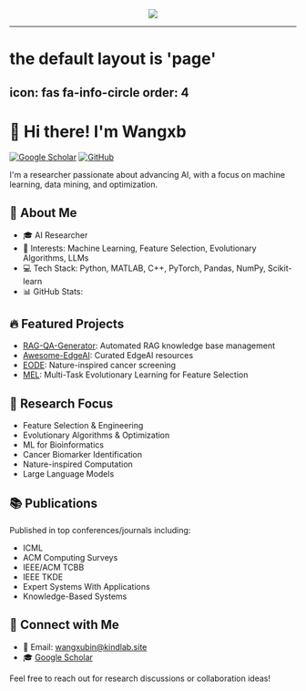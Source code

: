  <p align="center">
  <img src="https://readme-typing-svg.herokuapp.com/?lines=Welcome+to+my+GitHub!;I'm+Wangxb,+AI+Researcher&font=Fira%20Code&center=true&width=380&height=50">
</p>

---
# the default layout is 'page'
icon: fas fa-info-circle
order: 4
---

# 👋 Hi there! I'm Wangxb

[![Google Scholar](https://img.shields.io/badge/Google%20Scholar-4285F4?style=for-the-badge&logo=google-scholar&logoColor=white)](https://scholar.google.com/citations?user=RAYX2PAAAAAJ&hl=en)
[![GitHub](https://img.shields.io/badge/GitHub-100000?style=for-the-badge&logo=github&logoColor=white)](https://github.com/wangxb96)

I'm a researcher passionate about advancing AI, with a focus on machine learning, data mining, and optimization.

## 🚀 About Me

- 🎓 AI Researcher
- 🔬 Interests: Machine Learning, Feature Selection, Evolutionary Algorithms, LLMs
- 💻 Tech Stack: Python, MATLAB, C++, PyTorch, Pandas, NumPy, Scikit-learn
- 📊 GitHub Stats:

## 🔥 Featured Projects

- [RAG-QA-Generator](https://github.com/wangxb96/RAG-QA-Generator): Automated RAG knowledge base management
- [Awesome-EdgeAI](https://github.com/wangxb96/Awesome-EdgeAI): Curated EdgeAI resources 
- [EODE](https://github.com/wangxb96/EODE): Nature-inspired cancer screening
- [MEL](https://github.com/wangxb96/MEL): Multi-Task Evolutionary Learning for Feature Selection

## 🧠 Research Focus

- Feature Selection & Engineering
- Evolutionary Algorithms & Optimization
- ML for Bioinformatics
- Cancer Biomarker Identification
- Nature-inspired Computation
- Large Language Models

## 📚 Publications

Published in top conferences/journals including:
- ICML
- ACM Computing Surveys
- IEEE/ACM TCBB
- IEEE TKDE
- Expert Systems With Applications
- Knowledge-Based Systems

## 🤝 Connect with Me

- 📧 Email: wangxubin@kindlab.site
- 🎓 [Google Scholar](https://scholar.google.com/citations?user=RAYX2PAAAAAJ&hl=en)

Feel free to reach out for research discussions or collaboration ideas! 
